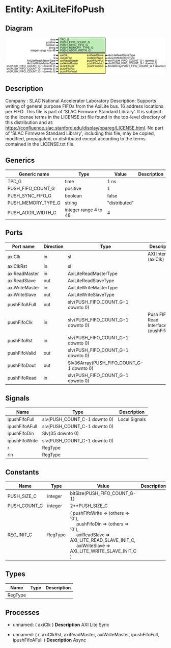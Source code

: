 # Entity: AxiLiteFifoPush

## Diagram

![Diagram](AxiLiteFifoPush.svg "Diagram")
## Description

Company    : SLAC National Accelerator Laboratory
Description:
Supports writing of general purpose FIFOs from the AxiLite bus.
16 address locations per FIFO.
This file is part of 'SLAC Firmware Standard Library'.
It is subject to the license terms in the LICENSE.txt file found in the
top-level directory of this distribution and at:
   https://confluence.slac.stanford.edu/display/ppareg/LICENSE.html.
No part of 'SLAC Firmware Standard Library', including this file,
may be copied, modified, propagated, or distributed except according to
the terms contained in the LICENSE.txt file.
## Generics

| Generic name       | Type                  | Value         | Description |
| ------------------ | --------------------- | ------------- | ----------- |
| TPD_G              | time                  | 1 ns          |             |
| PUSH_FIFO_COUNT_G  | positive              | 1             |             |
| PUSH_SYNC_FIFO_G   | boolean               | false         |             |
| PUSH_MEMORY_TYPE_G | string                | "distributed" |             |
| PUSH_ADDR_WIDTH_G  | integer range 4 to 48 | 4             |             |
## Ports

| Port name      | Direction | Type                                     | Description                            |
| -------------- | --------- | ---------------------------------------- | -------------------------------------- |
| axiClk         | in        | sl                                       | AXI Interface (axiClk)                 |
| axiClkRst      | in        | sl                                       |                                        |
| axiReadMaster  | in        | AxiLiteReadMasterType                    |                                        |
| axiReadSlave   | out       | AxiLiteReadSlaveType                     |                                        |
| axiWriteMaster | in        | AxiLiteWriteMasterType                   |                                        |
| axiWriteSlave  | out       | AxiLiteWriteSlaveType                    |                                        |
| pushFifoAFull  | out       | slv(PUSH_FIFO_COUNT_G-1 downto 0)        |                                        |
| pushFifoClk    | in        | slv(PUSH_FIFO_COUNT_G-1 downto 0)        | Push FIFO Read Interface (pushFifoClk) |
| pushFifoRst    | in        | slv(PUSH_FIFO_COUNT_G-1 downto 0)        |                                        |
| pushFifoValid  | out       | slv(PUSH_FIFO_COUNT_G-1 downto 0)        |                                        |
| pushFifoDout   | out       | Slv36Array(PUSH_FIFO_COUNT_G-1 downto 0) |                                        |
| pushFifoRead   | in        | slv(PUSH_FIFO_COUNT_G-1 downto 0)        |                                        |
## Signals

| Name           | Type                         | Description   |
| -------------- | ---------------------------- | ------------- |
| ipushFifoFull  | slv(PUSH_COUNT_C-1 downto 0) | Local Signals |
| ipushFifoAFull | slv(PUSH_COUNT_C-1 downto 0) |               |
| ipushFifoDin   | Slv(35 downto 0)             |               |
| ipushFifoWrite | slv(PUSH_COUNT_C-1 downto 0) |               |
| r              | RegType                      |               |
| rin            | RegType                      |               |
## Constants

| Name         | Type    | Value                                                                                                                                                                                                                                                                                                                     | Description |
| ------------ | ------- | ------------------------------------------------------------------------------------------------------------------------------------------------------------------------------------------------------------------------------------------------------------------------------------------------------------------------- | ----------- |
| PUSH_SIZE_C  | integer |  bitSize(PUSH_FIFO_COUNT_G-1)                                                                                                                                                                                                                                                                                             |             |
| PUSH_COUNT_C | integer |  2**PUSH_SIZE_C                                                                                                                                                                                                                                                                                                           |             |
| REG_INIT_C   | RegType |  (       pushFifoWrite     => (others => '0'),<br><span style="padding-left:20px">       pushFifoDin       => (others => '0'),<br><span style="padding-left:20px">       axiReadSlave      => AXI_LITE_READ_SLAVE_INIT_C,<br><span style="padding-left:20px">       axiWriteSlave     => AXI_LITE_WRITE_SLAVE_INIT_C    ) |             |
## Types

| Name    | Type | Description |
| ------- | ---- | ----------- |
| RegType |      |             |
## Processes
- unnamed: ( axiClk )
**Description**
AXI Lite
Sync

- unnamed: ( r, axiClkRst, axiReadMaster, axiWriteMaster, ipushFifoFull, ipushFifoAFull )
**Description**
Async

